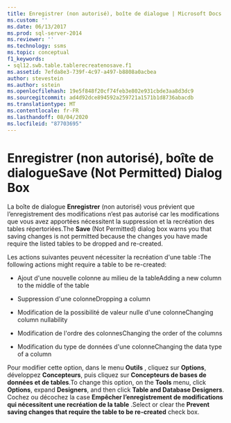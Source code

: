 ```yaml
---
title: Enregistrer (non autorisé), boîte de dialogue | Microsoft Docs
ms.custom: ''
ms.date: 06/13/2017
ms.prod: sql-server-2014
ms.reviewer: ''
ms.technology: ssms
ms.topic: conceptual
f1_keywords:
- sql12.swb.table.tablerecreatenosave.f1
ms.assetid: 7efda8e3-739f-4c97-a497-b8808a0acbea
author: stevestein
ms.author: sstein
ms.openlocfilehash: 19e5f848f20cf74feb3e802e931cbde3aa8d3dc9
ms.sourcegitcommit: ad4d92dce894592a259721a1571b1d8736abacdb
ms.translationtype: MT
ms.contentlocale: fr-FR
ms.lasthandoff: 08/04/2020
ms.locfileid: "87703695"
---
```

# <a name="save-not-permitted-dialog-box"></a><span data-ttu-id="19164-102">Enregistrer (non autorisé), boîte de dialogue</span><span class="sxs-lookup"><span data-stu-id="19164-102">Save (Not Permitted) Dialog Box</span></span>
  <span data-ttu-id="19164-103">La boîte de dialogue **Enregistrer** (non autorisé) vous prévient que l’enregistrement des modifications n’est pas autorisé car les modifications que vous avez apportées nécessitent la suppression et la recréation des tables répertoriées.</span><span class="sxs-lookup"><span data-stu-id="19164-103">The **Save** (Not Permitted) dialog box warns you that saving changes is not permitted because the changes you have made require the listed tables to be dropped and re-created.</span></span>  
  
 <span data-ttu-id="19164-104">Les actions suivantes peuvent nécessiter la recréation d'une table :</span><span class="sxs-lookup"><span data-stu-id="19164-104">The following actions might require a table to be re-created:</span></span>  
  
-   <span data-ttu-id="19164-105">Ajout d'une nouvelle colonne au milieu de la table</span><span class="sxs-lookup"><span data-stu-id="19164-105">Adding a new column to the middle of the table</span></span>  
  
-   <span data-ttu-id="19164-106">Suppression d'une colonne</span><span class="sxs-lookup"><span data-stu-id="19164-106">Dropping a column</span></span>  
  
-   <span data-ttu-id="19164-107">Modification de la possibilité de valeur nulle d'une colonne</span><span class="sxs-lookup"><span data-stu-id="19164-107">Changing column nullability</span></span>  
  
-   <span data-ttu-id="19164-108">Modification de l'ordre des colonnes</span><span class="sxs-lookup"><span data-stu-id="19164-108">Changing the order of the columns</span></span>  
  
-   <span data-ttu-id="19164-109">Modification du type de données d'une colonne</span><span class="sxs-lookup"><span data-stu-id="19164-109">Changing the data type of a column</span></span>  
  
 <span data-ttu-id="19164-110">Pour modifier cette option, dans le menu **Outils** , cliquez sur **Options**, développez **Concepteurs**, puis cliquez sur **Concepteurs de bases de données et de tables**.</span><span class="sxs-lookup"><span data-stu-id="19164-110">To change this option, on the **Tools** menu, click **Options**, expand **Designers**, and then click **Table and Database Designers**.</span></span> <span data-ttu-id="19164-111">Cochez ou décochez la case **Empêcher l’enregistrement de modifications qui nécessitent une recréation de la table** .</span><span class="sxs-lookup"><span data-stu-id="19164-111">Select or clear the **Prevent saving changes that require the table to be re-created** check box.</span></span>  
  
  
